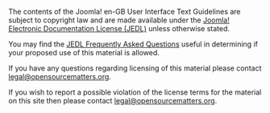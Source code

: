 The contents of the Joomla! en-GB User Interface Text Guidelines are subject to copyright law and are made available under the [Joomla! Electronic Documentation License (JEDL)](https://docs.joomla.org/JEDL) unless otherwise stated.

You may find the [JEDL Frequently Asked Questions](https://docs.joomla.org/JEDL/FAQ) useful in determining if your proposed use of this material is allowed. 

If you have any questions regarding licensing of this material please contact legal@opensourcematters.org.

If you wish to report a possible violation of the license terms for the material on this site then please contact legal@opensourcematters.org.
